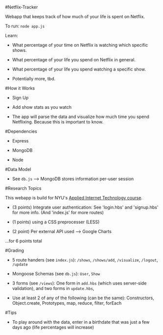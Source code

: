 #Netflix-Tracker

Webapp that keeps track of how much of your life is spent on Netflix.

To run: `node app.js`

Learn:

- What percentage of your time on Netflix is watching which specific shows.

- What percentage of your life you spend on Netflix in general.

- What percentage of your life you spend watching a specific show.

- Potentially more, tbd.

#How it Works

- Sign Up

- Add show stats as you watch 

- The app will parse the data and visualize how much time you spend Netflixing. Because this is important to know.

#Dependencies

- Express

- MongoDB

- Node

#Data Model

- See `db.js` --> MongoDB stores information per-user session 

#Research Topics

This webapp is build for NYU's [Applied Internet Technology course](http://foureyes.github.io/csci-ua.0480-spring2016-010/).

- (3 points) Integrate user authentication: See 'login.hbs' and 'signup.hbs' for more info. (And 'index.js' for more routes)

- (1 points) using a CSS preprocesser (LESS)

- (2 point) Per external API used --> Google Charts

...for 6 points total

#Grading

- 5 route handers (see `index.js`): `/shows`, `/shows/add`, `/visualize`, `/logout`, `/update`

- Mongoose Schemas (see `db.js`): `User`, `Show` 

- 3 forms (see `/views`): One form in `add.hbs` (which uses server-side validation), and two forms in `update.hbs`, 

- Use at least 2 of any of the following (can be the same): Constructors, Object.create, Prototypes, map, reduce, filter, forEach


#Tips

- To play around with the data, enter in a birthdate that was just a few days ago (life percentages will increase)


